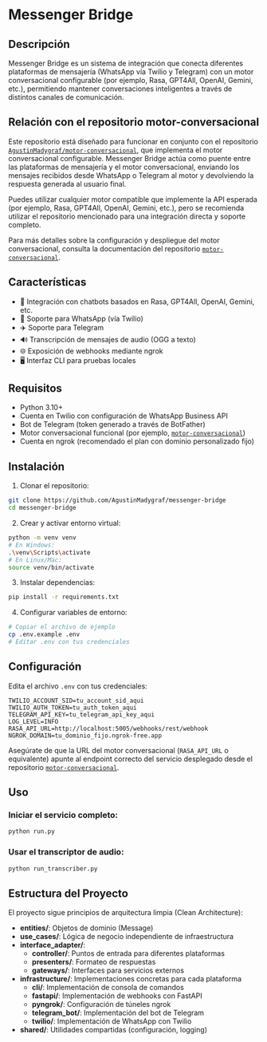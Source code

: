 # Messenger Bridge

## Descripción
Messenger Bridge es un sistema de integración que conecta diferentes plataformas de mensajería (WhatsApp vía Twilio y Telegram) con un motor conversacional configurable (por ejemplo, Rasa, GPT4All, OpenAI, Gemini, etc.), permitiendo mantener conversaciones inteligentes a través de distintos canales de comunicación.

## Relación con el repositorio motor-conversacional

Este repositorio está diseñado para funcionar en conjunto con el repositorio [`AgustinMadygraf/motor-conversacional`](https://github.com/AgustinMadygraf/rasa-gemini-bot.gt), que implementa el motor conversacional configurable. Messenger Bridge actúa como puente entre las plataformas de mensajería y el motor conversacional, enviando los mensajes recibidos desde WhatsApp o Telegram al motor y devolviendo la respuesta generada al usuario final.

Puedes utilizar cualquier motor compatible que implemente la API esperada (por ejemplo, Rasa, GPT4All, OpenAI, Gemini, etc.), pero se recomienda utilizar el repositorio mencionado para una integración directa y soporte completo.

Para más detalles sobre la configuración y despliegue del motor conversacional, consulta la documentación del repositorio [`motor-conversacional`](https://github.com/AgustinMadygraf/rasa-gemini-bot.gt).

## Características
- 🤖 Integración con chatbots basados en Rasa, GPT4All, OpenAI, Gemini, etc.
- 📱 Soporte para WhatsApp (vía Twilio)
- ✈️ Soporte para Telegram
- 🔊 Transcripción de mensajes de audio (OGG a texto)
- 🌐 Exposición de webhooks mediante ngrok
- 🖥️ Interfaz CLI para pruebas locales

## Requisitos
- Python 3.10+
- Cuenta en Twilio con configuración de WhatsApp Business API
- Bot de Telegram (token generado a través de BotFather)
- Motor conversacional funcional (por ejemplo, [`motor-conversacional`](https://github.com/AgustinMadygraf/rasa-gemini-bot.gt))
- Cuenta en ngrok (recomendado el plan con dominio personalizado fijo)

## Instalación

1. Clonar el repositorio:
```bash
git clone https://github.com/AgustinMadygraf/messenger-bridge
cd messenger-bridge
```

2. Crear y activar entorno virtual:
```bash
python -m venv venv
# En Windows:
.\venv\Scripts\activate
# En Linux/Mac:
source venv/bin/activate
```

3. Instalar dependencias:
```bash
pip install -r requirements.txt
```

4. Configurar variables de entorno:
```bash
# Copiar el archivo de ejemplo
cp .env.example .env
# Editar .env con tus credenciales
```

## Configuración

Edita el archivo `.env` con tus credenciales:

```
TWILIO_ACCOUNT_SID=tu_account_sid_aqui
TWILIO_AUTH_TOKEN=tu_auth_token_aqui
TELEGRAM_API_KEY=tu_telegram_api_key_aqui
LOG_LEVEL=INFO
RASA_API_URL=http://localhost:5005/webhooks/rest/webhook
NGROK_DOMAIN=tu_dominio_fijo.ngrok-free.app
```

Asegúrate de que la URL del motor conversacional (`RASA_API_URL` o equivalente) apunte al endpoint correcto del servicio desplegado desde el repositorio [`motor-conversacional`](https://github.com/AgustinMadygraf/rasa-gemini-bot.gt).

## Uso

### Iniciar el servicio completo:
```bash
python run.py
```

### Usar el transcriptor de audio:
```bash
python run_transcriber.py
```

## Estructura del Proyecto

El proyecto sigue principios de arquitectura limpia (Clean Architecture):

- **entities/**: Objetos de dominio (Message)
- **use_cases/**: Lógica de negocio independiente de infraestructura
- **interface_adapter/**: 
  - **controller/**: Puntos de entrada para diferentes plataformas
  - **presenters/**: Formateo de respuestas 
  - **gateways/**: Interfaces para servicios externos
- **infrastructure/**: Implementaciones concretas para cada plataforma
  - **cli/**: Implementación de consola de comandos
  - **fastapi/**: Implementación de webhooks con FastAPI
  - **pyngrok/**: Configuración de túneles ngrok
  - **telegram_bot/**: Implementación del bot de Telegram
  - **twilio/**: Implementación de WhatsApp con Twilio
- **shared/**: Utilidades compartidas (configuración, logging)
